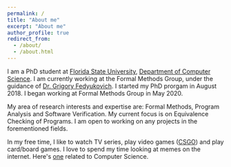 ```yaml
---
permalink: /
title: "About me"
excerpt: "About me"
author_profile: true
redirect_from: 
  - /about/
  - /about.html
---
```


I am a PhD student at [Florida State University](https://www.fsu.edu/), [Department of Computer Science](https://www.cs.fsu.edu/). I am currently working at the Formal Methods Group, under the guidance of [Dr. Grigory Fedyukovich](http://www.cs.fsu.edu/~grigory/). I started my PhD prorgam in August 2018. I began working at Formal Methods Group in May 2020. 

My area of research interests and expertise are: Formal Methods, Program Analysis and Software Verification. My current focus is on Equivalence Checking of Programs. I am open to working on any projects in the forementioned fields. 


In my free time, I like to watch TV series, play video games ([CSGO](https://blog.counter-strike.net/)) and play card/board games. 
I love to spend my time looking at memes on the internet. Here's [one](https://a-hamza-r.github.io/a-hamza.github.io/images/meme.jpg) related to Computer Science. 
